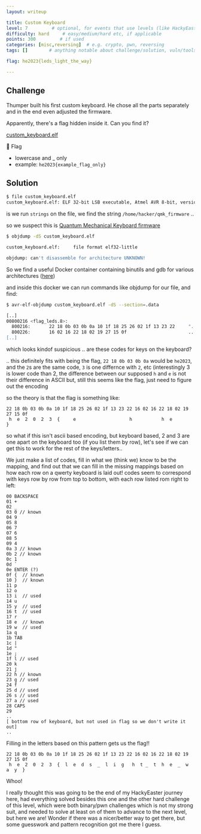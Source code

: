 ```yaml
---
layout: writeup

title: Custom Keyboard
level: 7         # optional, for events that use levels (like HackyEaster)
difficulty: hard     # easy/medium/hard etc, if applicable
points: 300         # if used
categories: [misc,reversing]  # e.g. crypto, pwn, reversing
tags: []        # anything notable about challenge/solution, vuln/tools/etc

flag: he2023{leds_light_the_way}

---
```


## Challenge

Thumper built his first custom keyboard. He chose all the parts separately and in the end even adjusted the firmware.

Apparently, there's a flag hidden inside it. Can you find it?

[custom_keyboard.elf](writeupfiles/custom_keyboard.elf)

🚩 Flag

- lowercase and _ only
- example: `he2023{example_flag_only}`


## Solution

```bash
$ file custom_keyboard.elf
custom_keyboard.elf: ELF 32-bit LSB executable, Atmel AVR 8-bit, version 1 (SYSV), statically linked, with debug_info, not stripped
```

is we run `strings` on the file, we find the string `/home/hacker/qmk_firmware` ..

so we suspect this is [Quantum Mechanical Keyboard firmware](https://docs.qmk.fm/#/)

```bash
$ objdump -dS custom_keyboard.elf

custom_keyboard.elf:     file format elf32-little

objdump: can't disassemble for architecture UNKNOWN!

```

So we find a useful Docker container containing binutils and gdb for various architectures ([here](https://hub.docker.com/r/blukat29/cross/))

and inside this docker we can run commands like objdump for our file, and find:

```bash
$ avr-elf-objdump custom_keyboard.elf -dS --section=.data

[..]
00800216 <flag_leds.8>:
  800216:       22 18 0b 03 0b 0a 10 1f 18 25 26 02 1f 13 23 22     "........%&...#"
  800226:       16 02 16 22 18 02 19 27 15 0f                       ..."...'..
[..]
```

which looks kindof suspicious .. are these codes for keys on the keyboard?

.. this definitely fits with being the flag, `22 18 0b 03 0b 0a` would be `he2023`, and the `2`s are the same code, `3` is one differnce with `2`, etc (interestingly 3 is lower code than 2, the difference between our supposed `h` and `e` is not their difference in ASCII but, still this seems like the flag, just need to figure out the encoding

so the theory is that the flag is something like:

```
22 18 0b 03 0b 0a 10 1f 18 25 26 02 1f 13 23 22 16 02 16 22 18 02 19 27 15 0f
 h  e  2  0  2  3  {     e                    h           h  e              }
```

so what if this isn't ascii based encoding, but keyboard based, 2 and 3 are one apart on the keyboard too (if you list them by row), let's see if we
can get this to work for the rest of the keys/letters..

We just make a list of codes, fill in what we (think we) know to be the mapping, and find out that we can fill in the missing mappings based on how each row on a qwerty keyboard is laid out! codes seem to correspond with keys row by row from top to bottom, with each row listed rom right to left:

```
00 BACKSPACE
01 +
02 _
03 0 // known
04 9
05 8
06 7
07 6
08 5
09 4
0a 3 // known
0b 2 // known
0c 1
0d `
0e ENTER (?)
0f {  // known
10 }  // known
11 p
12 o
13 i  // used
14 u
15 y  // used
16 t  // used
17 r
18 e  // known
19 w  // used
1a q
1b TAB
1c |
1d "
1e ;
1f l // used
20 k
21 j
22 h // known
23 g // used
24 f
25 d // used
26 s // used
27 a // used
28 CAPS
29
..
[ bottom row of keyboard, but not used in flag so we don't write it out]
..

```

Filling in the letters based on this pattern gets us the flag!!

```
22 18 0b 03 0b 0a 10 1f 18 25 26 02 1f 13 23 22 16 02 16 22 18 02 19 27 15 0f
 h  e  2  0  2  3  {  l  e  d  s  _  l  i  g   h  t _  t  h  e  _  w  a  y  }
```

Whoo!

I really thought this was going to be the end of my HackyEaster journey here, had everything solved besides this one and the other hard challenge of this level, which were both binary/pwn challenges which is not my strong suit, and needed to solve at least on of them to advance to the next level, but here we are! Wonder if there was a nicer/better way to get there, but some guesswork and pattern recognition got me there I guess.

